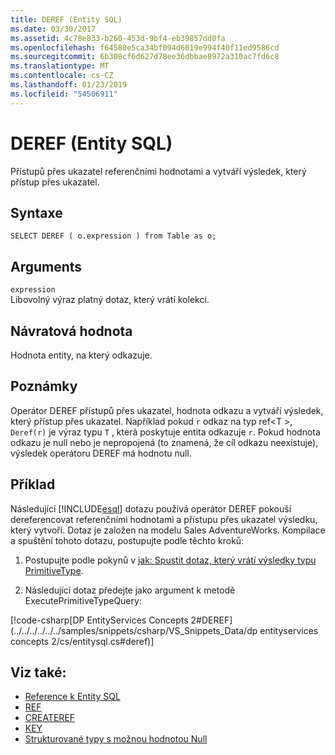 ```yaml
---
title: DEREF (Entity SQL)
ms.date: 03/30/2017
ms.assetid: 4c78e833-b260-453d-9bf4-eb39857dd0fa
ms.openlocfilehash: f64580e5ca34bf094d6019e994f40f11ed9586cd
ms.sourcegitcommit: 6b308cf6d627d78ee36dbbae8972a310ac7fd6c8
ms.translationtype: MT
ms.contentlocale: cs-CZ
ms.lasthandoff: 01/23/2019
ms.locfileid: "54506911"
---
```

# <a name="deref-entity-sql"></a>DEREF (Entity SQL)
Přístupů přes ukazatel referenčními hodnotami a vytváří výsledek, který přístup přes ukazatel.  
  
## <a name="syntax"></a>Syntaxe  
  
```  
SELECT DEREF ( o.expression ) from Table as o;  
```  
  
## <a name="arguments"></a>Arguments  
 `expression`  
 Libovolný výraz platný dotaz, který vrátí kolekci.  
  
## <a name="return-value"></a>Návratová hodnota  
 Hodnota entity, na který odkazuje.  
  
## <a name="remarks"></a>Poznámky  
 Operátor DEREF přístupů přes ukazatel, hodnota odkazu a vytváří výsledek, který přístup přes ukazatel. Například pokud `r` odkaz na typ ref\<T >, `Deref(r)` je výraz typu `T` , která poskytuje entita odkazuje `r`. Pokud hodnota odkazu je null nebo je nepropojená (to znamená, že cíl odkazu neexistuje), výsledek operátoru DEREF má hodnotu null.  
  
## <a name="example"></a>Příklad  
 Následující [!INCLUDE[esql](../../../../../../includes/esql-md.md)] dotazu používá operátor DEREF pokouší dereferencovat referenčními hodnotami a přístupu přes ukazatel výsledku, který vytvoří. Dotaz je založen na modelu Sales AdventureWorks. Kompilace a spuštění tohoto dotazu, postupujte podle těchto kroků:  
  
1.  Postupujte podle pokynů v [jak: Spustit dotaz, který vrátí výsledky typu PrimitiveType](../../../../../../docs/framework/data/adonet/ef/how-to-execute-a-query-that-returns-primitivetype-results.md).  
  
2.  Následující dotaz předejte jako argument k metodě ExecutePrimitiveTypeQuery:  
  
 [!code-csharp[DP EntityServices Concepts 2#DEREF](../../../../../../samples/snippets/csharp/VS_Snippets_Data/dp entityservices concepts 2/cs/entitysql.cs#deref)]  
  
## <a name="see-also"></a>Viz také:
- [Reference k Entity SQL](../../../../../../docs/framework/data/adonet/ef/language-reference/entity-sql-reference.md)
- [REF](../../../../../../docs/framework/data/adonet/ef/language-reference/ref-entity-sql.md)
- [CREATEREF](../../../../../../docs/framework/data/adonet/ef/language-reference/createref-entity-sql.md)
- [KEY](../../../../../../docs/framework/data/adonet/ef/language-reference/key-entity-sql.md)
- [Strukturované typy s možnou hodnotou Null](../../../../../../docs/framework/data/adonet/ef/language-reference/nullable-structured-types-entity-sql.md)
